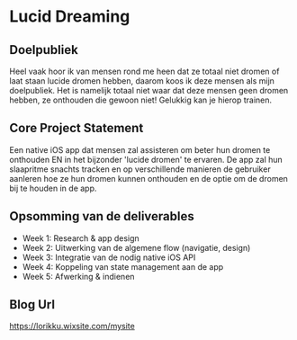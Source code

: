 # Lucid Dreaming

## Doelpubliek

Heel vaak hoor ik van mensen rond me heen dat ze totaal niet dromen of laat staan lucide dromen hebben, daarom koos ik deze mensen als mijn doelpubliek.
Het is namelijk totaal niet waar dat deze mensen geen dromen hebben, ze onthouden die gewoon niet! Gelukkig kan je hierop trainen.

## Core Project Statement

Een native iOS app dat mensen zal assisteren om beter hun dromen te onthouden EN in het bijzonder 'lucide dromen' te ervaren. De app zal hun slaapritme snachts tracken en op verschillende manieren de gebruiker aanleren hoe ze hun dromen kunnen onthouden en de optie om de dromen bij te houden in de app.

## Opsomming van de deliverables

- Week 1: Research & app design
- Week 2: Uitwerking van de algemene flow (navigatie, design)
- Week 3: Integratie van de nodig native iOS API
- Week 4: Koppeling van state management aan de app
- Week 5: Afwerking & indienen

## Blog Url

https://lorikku.wixsite.com/mysite
